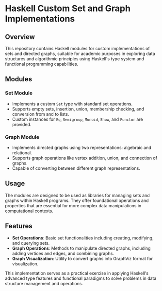# Haskell Custom Set and Graph Implementations

## Overview

This repository contains Haskell modules for custom implementations of sets and directed graphs, suitable for academic purposes in exploring data structures and algorithmic principles using Haskell's type system and functional programming capabilities.

## Modules

### Set Module

- Implements a custom `Set` type with standard set operations.
- Supports empty sets, insertion, union, membership checking, and conversion from and to lists.
- Custom instances for `Eq`, `Semigroup`, `Monoid`, `Show`, and `Functor` are provided.

### Graph Module

- Implements directed graphs using two representations: algebraic and relational.
- Supports graph operations like vertex addition, union, and connection of graphs.
- Capable of converting between different graph representations.

## Usage

The modules are designed to be used as libraries for managing sets and graphs within Haskell programs. They offer foundational operations and properties that are essential for more complex data manipulations in computational contexts.

## Features

- **Set Operations**: Basic set functionalities including creating, modifying, and querying sets.
- **Graph Operations**: Methods to manipulate directed graphs, including adding vertices and edges, and combining graphs.
- **Graph Visualization**: Utility to convert graphs into GraphViz format for visualization.

This implementation serves as a practical exercise in applying Haskell's advanced type features and functional paradigms to solve problems in data structure management and operations.
